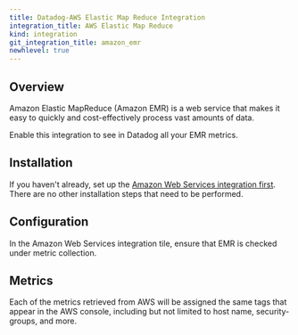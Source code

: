 ```yaml
---
title: Datadog-AWS Elastic Map Reduce Integration
integration_title: AWS Elastic Map Reduce
kind: integration
git_integration_title: amazon_emr
newhlevel: true
---
```


## Overview

Amazon Elastic MapReduce (Amazon EMR) is a web service that makes it easy to quickly and cost-effectively process vast amounts of data.

Enable this integration to see in Datadog all your EMR metrics.

## Installation

If you haven't already, set up the [Amazon Web Services integration first](/integrations/aws). There are no other installation steps that need to be performed.

## Configuration

In the Amazon Web Services integration tile, ensure that EMR is checked under metric collection.

## Metrics



Each of the metrics retrieved from AWS will be assigned the same tags that appear in the AWS console, including but not limited to host name, security-groups, and more.
